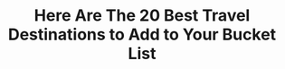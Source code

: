 ---
title: Here Are The 20 Best Travel Destinations to Add to Your Bucket List
tags: [External Post, Travel]
style: fill
color: info
description: Check out this webpage, because I've added all of these to my travel bucket list!
external_url: https://hypebae.com/2019/7/best-travel-destinations-vacation-trips-europe-asia-africa-america
---